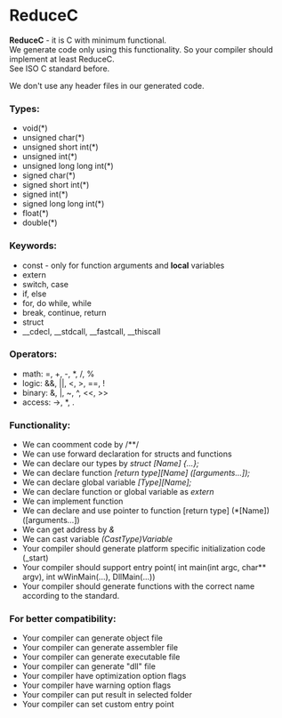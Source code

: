 # ReduceC


**ReduceC** - it is C with minimum functional. \
We generate code only using this functionality. So your compiler should implement at least ReduceC. \
See ISO C standard before.


We don't use any header files in our generated code.


### Types:
- void(*) 
- unsigned char(*)
- unsigned short int(*)
- unsigned int(*)
- unsigned long long int(*)
- signed char(*)
- signed short int(*)
- signed int(*)
- signed long long int(*)
- float(*)
- double(*)
	
### Keywords:
- const - only for function arguments and **local** variables
- extern
- switch, case
- if, else
- for, do while, while
- break, continue, return
- struct
- __cdecl, __stdcall, __fastcall, __thiscall

### Operators:
- math: =, +, -, *, /, %  
- logic: &&, ||, <, >, ==, !
- binary: &, |, ~, ^, <<, >>
- access: ->, *, .

### Functionality:
- We can coomment code by /**/
- We can use forward declaration for structs and functions
- We can declare our types by *struct [Name] {...};*
- We can declare function *[return type][Name] ([arguments...]);*
- We can declare global variable *[Type][Name];*
- We can declare function or global variable as *extern*
- We can implement function
- We can declare and use pointer to function [return type] (*[Name])([arguments...])
- We can get address by *&*
- We can cast variable *(CastType)Variable*
- Your compiler should generate platform specific initialization code (_start)
- Your compiler should support entry point( int main(int argc, char** argv), int wWinMain(...), DllMain(...))
- Your compiler should generate functions with the correct name according to the standard.

### For better compatibility:
- Your compiler can generate object file
- Your compiler can generate assembler file
- Your compiler can generate executable file
- Your compiler can generate "dll" file
- Your compiler have optimization option flags
- Your compiler have warning option flags
- Your compiler can put result in selected folder
- Your compiler can set custom entry point
